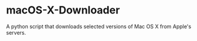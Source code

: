 # macOS-X-Downloader
A python script that downloads selected versions of Mac OS X from Apple's servers.
